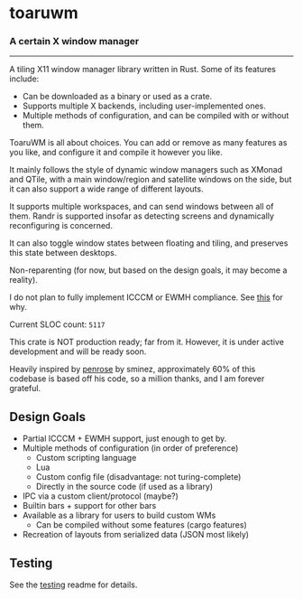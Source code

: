 # toaruwm

### A certain X window manager

---

A tiling X11 window manager library written in Rust. Some of its features include:

- Can be downloaded as a binary or used as a crate.
- Supports multiple X backends, including user-implemented ones.
- Multiple methods of configuration, and can be compiled with or without them.

ToaruWM is all about choices. You can add or remove as many features as you like, and configure it and compile it however you like.

It mainly follows the style of dynamic window managers such as XMonad and QTile, with a main window/region and satellite windows on the side,
but it can also support a wide range of different layouts.

It supports multiple workspaces, and can send windows between all of them. Randr is supported insofar as detecting screens and dynamically reconfiguring is concerned.

It can also toggle window states between floating and tiling, and preserves this state between desktops.

Non-reparenting (for now, but based on the design goals, it may become a reality).

I do not plan to fully implement ICCCM or EWMH compliance.
See [this](http://www.call-with-current-continuation.org/rants/icccm.txt) for why.

Current SLOC count: `5117`

This crate is NOT production ready; far from it. However, it is under active development and will be ready soon.

Heavily inspired by [penrose](https://docs.rs/penrose/0.2.0/penrose/index.html) by sminez, approximately 60% of this codebase is based off his code, so a million thanks, and I am forever grateful.

## Design Goals

- Partial ICCCM + EWMH support, just enough to get by.
- Multiple methods of configuration (in order of preference)
  - Custom scripting language
  - Lua
  - Custom config file (disadvantage: not turing-complete)
  - Directly in the source code (if used as a library)
- IPC via a custom client/protocol (maybe?)
- Builtin bars + support for other bars
- Available as a library for users to build custom WMs
  - Can be compiled without some features (cargo features)
- Recreation of layouts from serialized data (JSON most likely)

## Testing

See the [testing](TESTING.md) readme for details.
